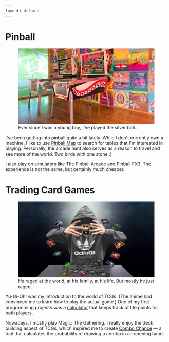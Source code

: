 ```yaml
---
layout: default
---
```

# Pinball
<figure>
    <img src="images/pinball.jpg">
    <figcaption>Ever since I was a young boy, I've played the silver ball...</figcaption>
</figure>

I've been getting into pinball quite a bit lately. While I don't currently own a machine, I like to use [Pinball Map](http://pinballmap.com/) to search for tables that I'm interested in playing. Personally, the arcade hunt also serves as a reason to travel and see more of the world. Two birds with one stone :)

I also play on simulators like The Pinball Arcade and Pinball FX3. The experience is not the same, but certainly much cheaper.

# Trading Card Games
<figure>
    <img src="images/tcg.jpg">
    <figcaption>He raged at the world, at his family, at his life. But mostly he just raged.</figcaption>
</figure>

Yu-Gi-Oh! was my introduction to the world of TCGs. (The anime had convinced me to learn how to play the actual game.) One of my first programming projects was a [calculator](https://gist.github.com/sudiamanj/c9dca4019559819a415b3aabae44cca5) that keeps track of life points for both players.

Nowadays, I mostly play Magic: The Gathering. I really enjoy the deck building aspect of TCGs, which inspired me to create [Combo Chance](http://combochance.sudicode.com) — a tool that calculates the probability of drawing a combo in an opening hand.
